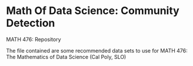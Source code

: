 # Math Of Data Science: Community Detection
MATH 476: Repository

The file contained are some recommended data sets to use for MATH 476: The Mathematics of Data Science (Cal Poly, SLO)
